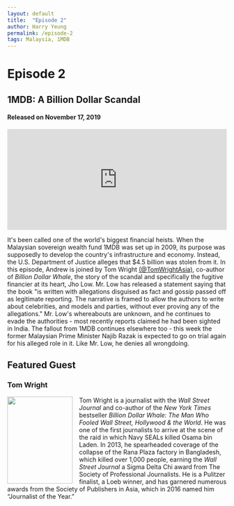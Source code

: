 ```yaml
---
layout: default
title:  "Episode 2"
author: Harry Yeung
permalink: /episode-2
tags: Malaysia, 1MDB
---
```


# Episode 2
## 1MDB: A Billion Dollar Scandal
#### Released on November 17, 2019

<iframe src="https://open.spotify.com/embed-podcast/episode/0wpYGM3B0JH3jvth8zvNMs" width="100%" height="232" frameborder="0" allowtransparency="true" allow="encrypted-media"></iframe>

It's been called one of the world's biggest financial heists. When the Malaysian sovereign wealth fund 1MDB was set up in 2009, its purpose was supposedly to develop the country's infrastructure and economy. Instead, the U.S. Department of Justice alleges that $4.5 billion was stolen from it. In this episode, Andrew is joined by Tom Wright [(@TomWrightAsia)](https://twitter.com/tomwrightasia?lang=en), co-author of *Billion Dollar Whale*, the story of the scandal and specifically the fugitive financier at its heart, Jho Low. Mr. Low has released a statement saying that the book "is written with allegations disguised as fact and gossip passed off as legitimate reporting. The narrative is framed to allow the authors to write about celebrities, and models and parties, without ever proving any of the allegations." Mr. Low's whereabouts are unknown, and he continues to evade the authorities - most recently reports claimed he had been sighted in India. The fallout from 1MDB continues elsewhere too - this week the former Malaysian Prime Minister Najib Razak is expected to go on trial again for his alleged role in it. Like Mr. Low, he denies all wrongdoing. 

## Featured Guest

### Tom Wright

<html>
<head>
<style>
img {
  float: left;
}
</style>
</head>
<body>

<p><img src="https://user-images.githubusercontent.com/67763587/89765610-83940480-daab-11ea-8d6e-7eca4a4a9377.png"
 style="width:150px;height:200px;margin-right:15px;">
Tom Wright is a journalist with the <i>Wall Street Journal</i> and co-author of the <i>New York Times</i> bestseller <i>Billion Dollar Whale: The Man Who Fooled Wall Street, Hollywood & the World</i>. He was one of the first journalists to arrive at the scene of the raid in which Navy SEALs killed Osama bin Laden. In 2013, he spearheaded coverage of the collapse of the Rana Plaza factory in Bangladesh, which killed over 1,000 people, earning the <i>Wall Street Journal</i> a Sigma Delta Chi award from The Society of Professional Journalists. He is a Pulitzer finalist, a Loeb winner, and has garnered numerous awards from the Society of Publishers in Asia, which in 2016 named him “Journalist of the Year.”  </p>

</body>
</html>


